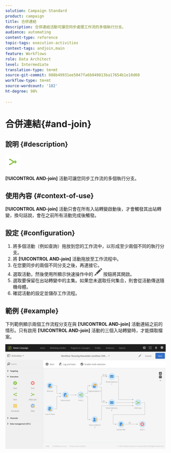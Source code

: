 ```yaml
---
solution: Campaign Standard
product: campaign
title: 合併連結
description: 合併連結活動可讓您同步處理工作流的多個執行分支。
audience: automating
content-type: reference
topic-tags: execution-activities
context-tags: andjoin,main
feature: Workflows
role: Data Architect
level: Intermediate
translation-type: tm+mt
source-git-commit: 088b49931ee5047fa6b949813ba17654b1e10d60
workflow-type: tm+mt
source-wordcount: '182'
ht-degree: 98%

---
```



# 合併連結{#and-join}

## 說明 {#description}

![](assets/and_join.png)

**[!UICONTROL AND-join]** 活動可讓您同步工作流的多個執行分支。

## 使用內容 {#context-of-use}

**[!UICONTROL AND-join]** 活動只會在所有入站轉變啟動後，才會觸發其出站轉變，換句話說，會在之前所有活動完成後觸發。

## 設定 {#configuration}

1. 將多個活動（例如查詢）拖放到您的工作流中，以形成至少兩個不同的執行分支。
1. 將 **[!UICONTROL AND-join]** 活動拖放至工作流程中。
1. 在您要同步的兩個不同分支之後，再連接它。
1. 選取活動，然後使用所顯示快速操作中的 ![](assets/edit_darkgrey-24px.png) 按鈕將其開啟。
1. 選取要保留在出站轉變中的主集。如果您未選取任何集合，則會從活動傳送隨機母體。
1. 確認活動的設定並儲存工作流程。

## 範例 {#example}

下列範例顯示兩個工作流程分支在與 **[!UICONTROL AND-join]** 活動連結之前的情形。只有啟用 **[!UICONTROL AND-join]** 活動的三個入站轉變時，才能擷取檔案。

![](assets/wkf_and-join_example.png)

